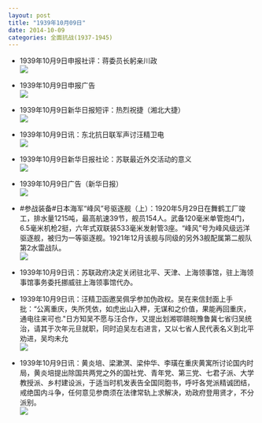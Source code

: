 ```yaml
---
layout: post
title: "1939年10月09日"
date: 2014-10-09
categories: 全面抗战(1937-1945)
---
```


<meta name="referrer" content="no-referrer" />

- 1939年10月9日申报社评：蒋委员长躬亲川政 <br/><img src="https://ww2.sinaimg.cn/large/aca367d8jw1el5a0t7z3bj20gk0yetm0.jpg" />

- 1939年10月9日申报广告 <br/><img src="https://ww4.sinaimg.cn/large/aca367d8jw1el58auw9azj20kv0gxtcf.jpg" />

- 1939年10月9日新华日报短评：热烈祝捷（湘北大捷） <br/><img src="https://ww4.sinaimg.cn/large/aca367d8jw1el55pjmbqlj20by0h4myt.jpg" />

- 1939年10月9日讯：东北抗日联军声讨汪精卫电 <br/><img src="https://ww1.sinaimg.cn/large/aca367d8jw1el4x1pviuzj206n0kvq42.jpg" />

- 1939年10月9日新华日报社论：苏联最近外交活动的意义 <br/><img src="https://ww1.sinaimg.cn/large/aca367d8jw1el4ru4jgztj21230h1teo.jpg" />

- 1939年10月9日广告（新华日报） <br/><img src="https://ww2.sinaimg.cn/large/aca367d8jw1el4q3r9k8oj209q0inta4.jpg" />

- #参战装备#日本海军“峰风”号驱逐舰（上）：1920年5月29日在舞鹤工厂竣工，排水量1215吨，最高航速39节，舰员154人。武备120毫米单管炮4门，6.5毫米机枪2挺，六年式双联装533毫米发射管3座。“峰风”号为峰风级远洋驱逐舰，被归为一等驱逐舰。1921年12月该舰与同级的另外3舰配属第二舰队第2水雷战队。 <br/><img src="https://ww4.sinaimg.cn/large/aca367d8jw1el4odg07n2j20m81ikwsa.jpg" />

- 1939年10月9日讯：苏联政府决定关闭驻北平、天津、上海领事馆，驻上海领事馆事务委托挪威驻上海领事馆代办。 

- 1939年10月9日讯：汪精卫函邀吴佩孚参加伪政权。吴在来信封面上手批：“公离重庆，失所凭依，如虎出山入柙，无谋和之价值，果能再回重庆，通电往来可也."日方知吴不愿与汪合作，又提出划湘鄂赣皖豫鲁冀七省归吴统治，请其于次年元旦就职，同时迫吴左右进言，又以七省人民代表名义到北平劝进，吴均未允 <br/><img src="https://ww2.sinaimg.cn/large/aca367d8jw1el4kw0ij5kj208c19n42t.jpg" />

- 1939年10月9日讯：黄炎培、梁漱溟、梁仲华、李璜在重庆黄寓所讨论国内时局，黄炎培提出除国共两党之外的国社党、青年党、第三党、七君子派、大学教授派、乡村建设派，于适当时机发表告全国同胞书，呼吁各党派精诚团结，戒绝国内斗争，任何意见参商须在法律常轨上求解决，劝政府登用贤才，不分派别。 <br/><img src="https://ww4.sinaimg.cn/large/aca367d8jw1el4j5v9y9ej206k08c3yf.jpg" />

